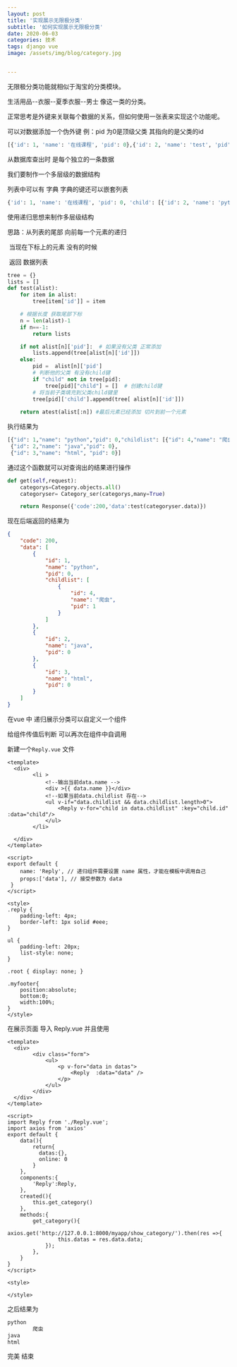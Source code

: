 ```yaml
---
layout: post
title: '实现展示无限极分类'
subtitle: '如何实现展示无限极分类'
date: 2020-06-03
categories: 技术
tags: django vue
image: /assets/img/blog/category.jpg


---
```


无限极分类功能就相似于淘宝的分类模块。  

生活用品--衣服--夏季衣服--男士 像这一类的分类。  

正常思考是外键来关联每个数据的关系，但如何使用一张表来实现这个功能呢。  

可以对数据添加一个伪外键 例：pid 为0是顶级父类  其指向的是父类的id

```python
[{'id': 1, 'name': '在线课程', 'pid': 0},{'id': 2, 'name': 'test', 'pid': 1}]
```

从数据库查出时 是每个独立的一条数据

我们要制作一个多层级的数据结构

列表中可以有 字典 字典的键还可以嵌套列表

```python
{'id': 1, 'name': '在线课程', 'pid': 0, 'child': [{'id': 2, 'name': 'python', 'pid': 1}]}
```

使用递归思想来制作多层级结构

思路：从列表的尾部 向前每一个元素的递归

​		当现在下标上的元素 没有的时候 

​		返回 数据列表

```python
tree = {}
lists = []
def test(alist):
    for item in alist:
        tree[item['id']] = item

    # 根据长度 获取尾部下标
    n = len(alist)-1
    if n==-1:
        return lists

    if not alist[n]['pid']:  # 如果没有父类 正常添加
        lists.append(tree[alist[n]['id']])
    else:
        pid =  alist[n]['pid']
        # 判断他的父类 有没有child键
        if "child" not in tree[pid]:
            tree[pid]["child"] = []  # 创建child键
        # 将当前子类填充到父类child键里
        tree[pid]['child'].append(tree[ alist[n]['id']])
	
    return atest(alist[:n]) #最后元素已经添加 切片到前一个元素
```

执行结果为

```python
[{"id": 1,"name": "python","pid": 0,"childlist": [{"id": 4,"name": "爬虫","pid": 1 }]},
 {"id": 2,"name": "java","pid": 0},
 {"id": 3,"name": "html", "pid": 0}]
```

通过这个函数就可以对查询出的结果进行操作

```python
def get(self,request):
    categorys=Category.objects.all()
    categoryser= Category_ser(categorys,many=True)

    return Response({'code':200,'data':test(categoryser.data)})
```

现在后端返回的结果为

```json
{
    "code": 200,
    "data": [
        {
            "id": 1,
            "name": "python",
            "pid": 0,
            "childlist": [
                {
                    "id": 4,
                    "name": "爬虫",
                    "pid": 1
                }
            ]
        },
        {
            "id": 2,
            "name": "java",
            "pid": 0
        },
        {
            "id": 3,
            "name": "html",
            "pid": 0
        }
    ]
}
```

在vue 中 递归展示分类可以自定义一个组件

给组件传值后判断 可以再次在组件中自调用

新建一个```Reply.vue``` 文件

```vue
<template>
  <div>
        <li > 
            <!--输出当前data.name -->
            <div >{{ data.name }}</div>
            <!--如果当前data.childlist 存在-->
            <ul v-if="data.childlist && data.childlist.length>0">
                <Reply v-for="child in data.childlist" :key="child.id" :data="child"/>
            </ul>
        </li>

  </div>
</template>

<script>
export default {
    name: 'Reply', // 递归组件需要设置 name 属性，才能在模板中调用自己
    props:['data'], // 接受参数为 data
 }
</script>

<style>
.reply {
    padding-left: 4px;
    border-left: 1px solid #eee;
}

ul {
    padding-left: 20px;
    list-style: none;
}

.root { display: none; }

.myfooter{
    position:absolute;
    bottom:0;
    width:100%;
}
</style>
```

在展示页面 导入 Reply.vue 并且使用

```vue
<template>
  <div>
        <div class="form">
            <ul>
                <p v-for="data in datas">
                  	<Reply  :data="data" />
                </p>
            </ul>
        </div>
  </div>
</template>

<script>
import Reply from './Reply.vue';
import axios from 'axios'
export default {
    data(){
        return{ 
          datas:{},
          online: 0
        }
    },
    components:{
        'Reply':Reply,
    },
    created(){
        this.get_category()
    },
    methods:{
        get_category(){
            axios.get('http://127.0.0.1:8000/myapp/show_category/').then(res =>{
                this.datas = res.data.data;
            });
        },
    }
}
</script>

<style>

</style>
```

之后结果为

```html
python
		爬虫
java
html
```

完美 结束

